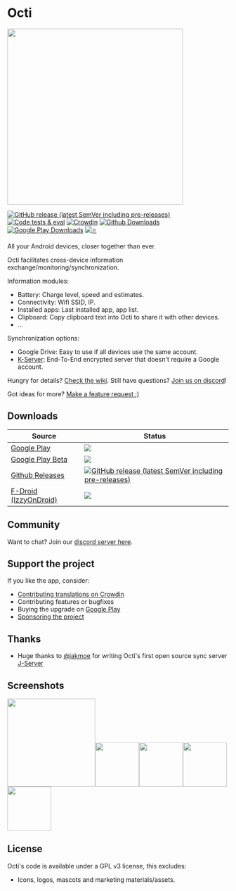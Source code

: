 # Octi

<img src="https://github.com/d4rken-org/octi/raw/main/fastlane/metadata/android/en-US/images/featureGraphic.jpg" width="400">

[![GitHub release (latest SemVer including pre-releases)](https://img.shields.io/github/v/release/d4rken-org/octi?include_prereleases)](https://github.com/d4rken-org/octi/releases/latest)
[![Code tests & eval](https://github.com/d4rken-org/octi/actions/workflows/code-checks.yml/badge.svg)](https://github.com/d4rken-org/octi/actions/workflows/code-checks.yml)
[![Crowdin](https://badges.crowdin.net/octi/localized.svg)](https://crowdin.com/project/octi)
[![Github Downloads](https://img.shields.io/github/downloads/d4rken-org/octi/total.svg?label=GitHub%20Downloads&logo=github)](https://github.com/d4rken-org/octi/main/README.md#download)
[![Google Play Downloads](https://img.shields.io/endpoint?color=green&logo=google-play&logoColor=green&url=https%3A%2F%2Fplay.cuzi.workers.dev%2Fplay%3Fi%3Deu.darken.octi%26l%3DGoogle%2520Play%26m%3D%24totalinstalls)](https://github.com/d4rken-org/octi/main/README.md#download)
[![⭐](https://img.shields.io/endpoint?url=https%3A%2F%2Fplay.cuzi.workers.dev%2Fplay%3Fi%3Deu.darken.octi%26gl%3DUS%26hl%3Den%26l%3D%25E2%25AD%2590%26m%3D%24rating)](https://github.com/d4rken-org/octi/main/README.md#download)

All your Android devices, closer together than ever.

Octi facilitates cross-device information exchange/monitoring/synchronization.

Information modules:

* Battery: Charge level, speed and estimates.
* Connectivity: Wifi SSID, IP.
* Installed apps: Last installed app, app list.
* Clipboard: Copy clipboard text into Octi to share it with other devices.
* ...

Synchronization options:

* Google Drive: Easy to use if all devices use the same account.
* [K-Server](https://github.com/d4rken/octi-sync-server-kotlin): End-To-End encrypted server that doesn't require a Google account.

Hungry for details? [Check the wiki](https://github.com/d4rken-org/octi/wiki). Still have
questions? [Join us on discord](https://discord.gg/s7V4C6zuVy)!

Got ideas for more? [Make a feature request :)](https://github.com/d4rken-org/octi/issues)

## Downloads

| Source                                                                      | Status                                                                                                                                                                                                                                                   |
|-----------------------------------------------------------------------------|----------------------------------------------------------------------------------------------------------------------------------------------------------------------------------------------------------------------------------------------------------|
| [Google Play](https://play.google.com/store/apps/details?id=eu.darken.octi) | [![](https://img.shields.io/endpoint?color=green&logo=google-play&logoColor=green&url=https%3A%2F%2Fplay.cuzi.workers.dev%2Fplay%3Fi%3Deu.darken.octi%26l%3DGoogle%2520Play%26m%3D%24version)](https://play.google.com/store/apps/details?id=eu.darken.octi) |
| [Google Play Beta](https://play.google.com/apps/testing/eu.darken.octi)     | [![](https://img.shields.io/badge/Google%20Play-Beta-yellowgreen?style=flat&logo=google-play)](https://play.google.com/apps/testing/eu.darken.octi)                                                                                                                                   |                                                                                                                  |
| [Github Releases](https://github.com/d4rken-org/octi/releases/latest)               | [![GitHub release (latest SemVer including pre-releases)](https://img.shields.io/github/v/release/d4rken-org/octi?include_prereleases&label=GitHub)](https://github.com/d4rken-org/octi/releases/latest)                                                 |
| [F-Droid (IzzyOnDroid)](https://apt.izzysoft.de/packages/eu.darken.octi/)   | [![](https://img.shields.io/endpoint?url=https://apt.izzysoft.de/fdroid/api/v1/shield/eu.darken.octi)](https://apt.izzysoft.de/packages/eu.darken.octi/)                                                                                                 |

## Community

Want to chat? Join our [discord server here](https://discord.gg/s7V4C6zuVy).

## Support the project

If you like the app, consider:

* [Contributing translations on Crowdin](https://crowdin.com/project/octi)
* Contributing features or bugfixes
* Buying the upgrade on [Google Play](https://play.google.com/store/apps/details?id=eu.darken.octi)
* [Sponsoring the project](https://github.com/sponsors/d4rken)

## Thanks

* Huge thanks to [@jakmoe](https://github.com/jakmoe) for writing Octi's first open source sync
  server [J-Server](https://github.com/jakob-moeller-cloud/octi-sync-server)

## Screenshots

<img src="https://github.com/d4rken-org/octi/raw/main/fastlane/metadata/android/en-US/images/phoneScreenshots/screenshot1.png" width="200"><img src="https://github.com/d4rken-org/octi/raw/main/fastlane/metadata/android/en-US/images/phoneScreenshots/screenshot2.png" width="100"><img src="https://github.com/d4rken-org/octi/raw/main/fastlane/metadata/android/en-US/images/phoneScreenshots/screenshot3.png" width="100"><img src="https://github.com/d4rken-org/octi/raw/main/fastlane/metadata/android/en-US/images/phoneScreenshots/screenshot4.png" width="100">
<img src="https://github.com/d4rken-org/octi/raw/main/fastlane/metadata/android/en-US/images/phoneScreenshots/screenshot5.png" width="100">

## License

Octi's code is available under a GPL v3 license, this excludes:

* Icons, logos, mascots and marketing materials/assets.
